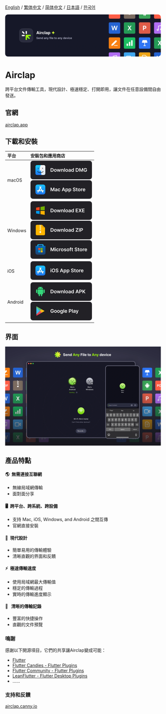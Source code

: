 [English](https://github.com/Gentleflow/Airclap/blob/main/docs/README.md) / [繁体中文](https://github.com/Gentleflow/Airclap/blob/main/docs/README-TC.md) / [简体中文](https://github.com/Gentleflow/Airclap/blob/main/docs/README-SC.md) / [日本語](https://github.com/Gentleflow/Airclap/blob/main/docs/README-JP.md) / [한국어](https://github.com/Gentleflow/Airclap/blob/main/docs/README-KO.md)   

[![banner](../images/banner.webp)](https://airclap.app)
# Airclap
跨平台文件傳輸工具，現代設計、極速穩定、打開即用，讓文件在任意設備間自由發送。

## 官網
[airclap.app](https://airclap.app)

## 下載和安裝
| 平台 | 安裝包和應用商店 |
|:--|:--|
| macOS | [<img src="../images/dmg.webp" alt="dmg" width="199" height="60">](https://github.com/Gentleflow/Airclap/releases/latest/download/Airclap-macos.dmg) <br> [<img src="../images/mac.webp" alt="mac app store" width="199" height="60">](https://apps.apple.com/us/app/airclap/id6467128147?l=zh-Hans-CN) |
| Windows | [<img src="../images/exe.webp" alt="dmg" width="199" height="60">](https://github.com/Gentleflow/Airclap/releases/latest/download/Airclap-windows.exe) <br> [<img src="../images/zip.webp" alt="zip" width="199" height="60">](https://github.com/Gentleflow/Airclap/releases/latest/download/Airclap-windows.zip) <br> [<img src="../images/ms.webp" alt="microsoft store" width="199" height="60">](https://www.microsoft.com/store/productId/9N19C4QDKR6D)|
| iOS  | [<img src="../images/ios.webp" alt="ios app store" width="199" height="60">](https://apps.apple.com/us/app/airclap/id6467128147) |
| Android | [<img src="../images/apk.webp" alt="dmg" width="199" height="60">](https://github.com/Gentleflow/Airclap/releases/latest/download/Airclap-android.apk) <br> [<img src="../images/gp.webp" alt="google play" width="199" height="60">](https://play.google.com/store/apps/details?id=tech.gentleflow.airclap.pro) |

## 界面
![Screenshots](../images/display.webp)

## 產品特點
#### 🌎 &nbsp;無需連接互聯網
- 無線局域網傳輸
- 面對面分享 
#### 🖥️ &nbsp;跨平台、跨系統、跨設備
- 支持 Mac, iOS, Windows, and Android 之間互傳
- 官網直接安裝
#### 🔮 &nbsp;現代設計
- 簡單易用的傳輸體驗
- 清晰直觀的界面和反饋
#### ⚡️ &nbsp;極速傳輸速度
- 使用局域網最大傳輸值
- 穩定的傳輸過程
- 實時的傳輸進度顯示
#### 📃 &nbsp; 清晰的傳輸記錄
- 豐富的快捷操作
- 直觀的文件預覽

### 鳴謝

感謝以下開源項目，它們的共享讓Airclap變成可能：

- [Flutter](https://flutter.dev/)
- [Flutter Candies - Flutter Plugins](https://github.com/fluttercandies)
- [Flutter Community - Flutter Plugins](https://github.com/fluttercommunity)
- [LeanFlutter - Flutter Desktop Plugins](https://github.com/leanflutter)
- ……

### 支持和反饋
[airclap.canny.io](https://airclap.canny.io/feedback)